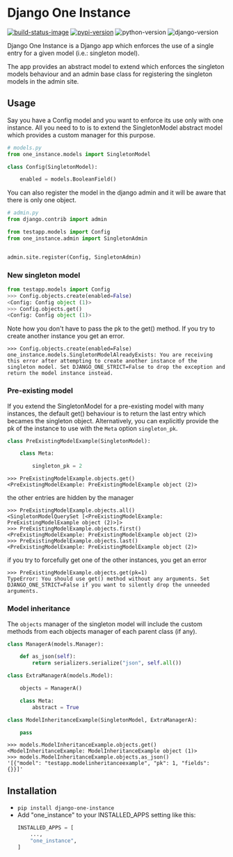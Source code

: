 Django One Instance
===========

[![build-status-image]][build-status]
[![pypi-version]][pypi]
![python-version][python-version]
![django-version][django-version]

Django One Instance is a Django app which enforces the use of a single entry for a given model (i.e.: singleton model). 

The app provides an abstract model to extend which enforces the singleton models behaviour and an admin base class for registering the singleton models in the admin site.

Usage
-----------

Say you have a Config model and you want to enforce its use only with one instance. All you need to to is to extend the SingletonModel abstract model which provides a custom manager for this purpose.

```python
# models.py
from one_instance.models import SingletonModel

class Config(SingletonModel):

    enabled = models.BooleanField()
```

You can also register the model in the django admin and it will be aware that there is only one object.

```python
# admin.py
from django.contrib import admin

from testapp.models import Config
from one_instance.admin import SingletonAdmin


admin.site.register(Config, SingletonAdmin)
```

### New singleton model

```python
from testapp.models import Config
>>> Config.objects.create(enabled=False)
<Config: Config object (1)>
>>> Config.objects.get()
<Config: Config object (1)>
```

Note how you don't have to pass the pk to the get() method. If you try to create another instance you get an error.

```
>>> Config.objects.create(enabled=False)
one_instance.models.SingletonModelAlreadyExists: You are receiving this error after attempting to create another instance of the singleton model. Set DJANGO_ONE_STRICT=False to drop the exception and return the model instance instead.
```

### Pre-existing model
If you extend the SingletonModel for a pre-existing model with many instances, the default get() behaviour is to return the last entry which becames the singleton object. Alternatively, you can explicitly provide the pk of the instance to use with the `Meta` option `singleton_pk`.

```python
class PreExistingModelExample(SingletonModel):

    class Meta:

        singleton_pk = 2
```

```django
>>> PreExistingModelExample.objects.get()
<PreExistingModelExample: PreExistingModelExample object (2)>
```
the other entries are hidden by the manager
```django
>>> PreExistingModelExample.objects.all()
<SingletonModelQuerySet [<PreExistingModelExample: PreExistingModelExample object (2)>]>
>>> PreExistingModelExample.objects.first()
<PreExistingModelExample: PreExistingModelExample object (2)>
>>> PreExistingModelExample.objects.last()
<PreExistingModelExample: PreExistingModelExample object (2)>
```
if you try to forcefully get one of the other instances, you get an error
```
>>> PreExistingModelExample.objects.get(pk=1)
TypeError: You should use get() method without any arguments. Set DJANGO_ONE_STRICT=False if you want to silently drop the unneeded arguments.
```

### Model inheritance
The `objects` manager of the singleton model will include the custom methods from each objects manager of each parent class (if any).

```python
class ManagerA(models.Manager):

    def as_json(self):
        return serializers.serialize("json", self.all())

class ExtraManagerA(models.Model):

    objects = ManagerA()

    class Meta:
        abstract = True

class ModelInheritanceExample(SingletonModel, ExtraManagerA):

    pass
```
```django
>>> models.ModelInheritanceExample.objects.get()
<ModelInheritanceExample: ModelInheritanceExample object (1)>
>>> models.ModelInheritanceExample.objects.as_json()
'[{"model": "testapp.modelinheritanceexample", "pk": 1, "fields": {}}]'
```

Installation
-----------
- `pip install django-one-instance`
- Add "one_instance" to your INSTALLED_APPS setting like this:
    ```python
    INSTALLED_APPS = [
        ...,
        "one_instance",
    ]
    ```

[build-status-image]: https://github.com/federicodabrunzo/django-one-instance/actions/workflows/test-and-publish.yml/badge.svg?branch=dev
[build-status]: https://github.com/federicodabrunzo/django-one-instance/actions/workflows/test-and-publish.yml
[pypi-version]: https://img.shields.io/pypi/v/django-one-instance.svg
[pypi]: https://pypi.org/project/django-one-instance/
[python-version]: https://img.shields.io/pypi/pyversions/django-one-instance
[django-version]: https://img.shields.io/pypi/frameworkversions/django/django-one-instance

